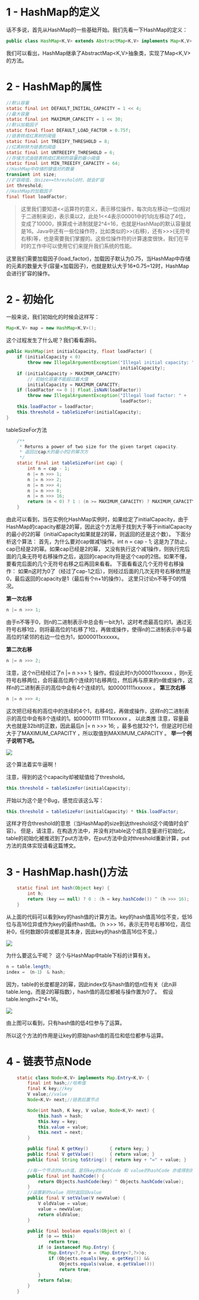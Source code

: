 # 1 - HashMap的定义

话不多说，首先从HashMap的一些基础开始。我们先看一下HashMap的定义：

```java
public class HashMap<K,V> extends AbstractMap<K,V> implements Map<K,V>, Cloneable, Serializable
```

我们可以看出，HashMap继承了AbstractMap<K,V>抽象类，实现了Map<K,V>的方法。

#  2 - HashMap的属性

```java
//默认容量
static final int DEFAULT_INITIAL_CAPACITY = 1 << 4;
//最大容量
static final int MAXIMUM_CAPACITY = 1 << 30;
//默认加载因子
static final float DEFAULT_LOAD_FACTOR = 0.75f;
//链表转成红黑树的阈值
static final int TREEIFY_THRESHOLD = 8;
//红黑树转为链表的阈值
static final int UNTREEIFY_THRESHOLD = 6;
//存储方式由链表转成红黑树的容量的最小阈值
static final int MIN_TREEIFY_CAPACITY = 64;
//HashMap中存储的键值对的数量
transient int size;
//扩容阈值，当size>=threshold时，就会扩容
int threshold;
//HashMap的加载因子
final float loadFactor;
```

> 这里我们要知道<<运算符的意义，表示移位操作，每次向左移动一位(相对于二进制来说)，表示乘以2，此处1<<4表示00001中的1向左移动了4位，变成了10000，换算成十进制就是2^4=16，也就是HashMap的默认容量就是16。Java中还有一些位操作符，比如类似的>>(右移)，还有>>>(无符号右移)等，也是需要我们掌握的。这些位操作符的计算速度很快，我们在平时的工作中可以使用它们来提升我们系统的性能。

这里我们需要加载因子(load_factor)，加载因子默认为0.75，当HashMap中存储的元素的数量大于(容量×加载因子)，也就是默认大于16*0.75=12时，HashMap会进行扩容的操作。

# 2 - 初始化

一般来说，我们初始化的时候会这样写： 

```java
Map<K,V> map = new HashMap<K,V>();
```

这个过程发生了什么呢？我们看看源码。

```java
public HashMap(int initialCapacity, float loadFactor) {
    if (initialCapacity < 0)
        throw new IllegalArgumentException("Illegal initial capacity: " +
                                           initialCapacity);
    if (initialCapacity > MAXIMUM_CAPACITY)
        // 初始化容量不能超过最大值
        initialCapacity = MAXIMUM_CAPACITY;
    if (loadFactor <= 0 || Float.isNaN(loadFactor))
        throw new IllegalArgumentException("Illegal load factor: " +
                                           loadFactor);
    this.loadFactor = loadFactor;
    this.threshold = tableSizeFor(initialCapacity);
}
```

 tableSizeFor方法

```java
	/**
     * Returns a power of two size for the given target capacity.
     * 返回比cap大的最小的2的幂次方
     */
    static final int tableSizeFor(int cap) {
        int n = cap - 1;
        n |= n >>> 1;
        n |= n >>> 2;
        n |= n >>> 4;
        n |= n >>> 8;
        n |= n >>> 16;
        return (n < 0) ? 1 : (n >= MAXIMUM_CAPACITY) ? MAXIMUM_CAPACITY : n + 1;
    }
```

由此可以看到，当在实例化HashMap实例时，如果给定了initialCapacity，由于HashMap的capacity都是2的幂，因此这个方法用于找到大于等于initialCapacity的最小的2的幂（initialCapacity如果就是2的幂，则返回的还是这个数）。 
下面分析这个算法： 
首先，为什么要对cap做减1操作。int n = cap - 1; 
这是为了防止，cap已经是2的幂。如果cap已经是2的幂， 又没有执行这个减1操作，则执行完后面的几条无符号右移操作之后，返回的capacity将是这个cap的2倍。如果不懂，要看完后面的几个无符号右移之后再回来看看。 
下面看看这几个无符号右移操作： 
如果n这时为0了（经过了cap-1之后），则经过后面的几次无符号右移依然是0，最后返回的capacity是1（最后有个n+1的操作）。 
这里只讨论n不等于0的情况。 

**第一次右移**

```java
n |= n >>> 1;
```

由于n不等于0，则n的二进制表示中总会有一bit为1，这时考虑最高位的1。通过无符号右移1位，则将最高位的1右移了1位，再做或操作，使得n的二进制表示中与最高位的1紧邻的右边一位也为1，如000011xxxxxx。 

**第二次右移**

```java
n |= n >>> 2;
```

注意，这个n已经经过了n |= n >>> 1; 操作。假设此时n为000011xxxxxx ，则n无符号右移两位，会将最高位两个连续的1右移两位，然后再与原来的n做或操作，这样n的二进制表示的高位中会有4个连续的1。如00001111xxxxxx 。 
**第三次右移**

```java
n |= n >>> 4;
```

这次把已经有的高位中的连续的4个1，右移4位，再做或操作，这样n的二进制表示的高位中会有8个连续的1。如00001111 1111xxxxxx 。 
以此类推 
注意，容量最大也就是32bit的正数，因此最后n |= n >>> 16; ，最多也就32个1，但是这时已经大于了MAXIMUM_CAPACITY ，所以取值到MAXIMUM_CAPACITY 。 
**举一个例子说明下吧。** 

![](https://raw.githubusercontent.com/ligengwasd/blog/master/HashMap%E6%BA%90%E7%A0%81/images/20160408183651111.jpg)




这个算法着实牛逼啊！

注意，得到的这个capacity却被赋值给了threshold。

```java
this.threshold = tableSizeFor(initialCapacity);
```

开始以为这个是个Bug，感觉应该这么写：

```java
this.threshold = tableSizeFor(initialCapacity) * this.loadFactor;
```

这样才符合threshold的意思（当HashMap的size到达threshold这个阈值时会扩容）。 
但是，请注意，在构造方法中，并没有对table这个成员变量进行初始化，table的初始化被推迟到了put方法中，在put方法中会对threshold重新计算，put方法的具体实现请看这篇博文。

# 3 - HashMap.hash()方法

```java
	static final int hash(Object key) {
        int h;
        return (key == null) ? 0 : (h = key.hashCode()) ^ (h >>> 16);
    }
```

从上面的代码可以看到key的hash值的计算方法。key的hash值高16位不变，低16位与高16位异或作为key的最终hash值。（h >>> 16，表示无符号右移16位，高位补0，任何数跟0异或都是其本身，因此key的hash值高16位不变。） 

![](https://github.com/ligengwasd/blog/blob/master/HashMap%E6%BA%90%E7%A0%81/images/20160408155045341.jpg?raw=true)

为什么要这么干呢？  这个与HashMap中table下标的计算有关。

```java
n = table.length;
index = （n-1） & hash;
```

因为，table的长度都是2的幂，因此index仅与hash值的低n位有关（此n非table.leng，而是2的幂指数），hash值的高位都被与操作置为0了。  假设table.length=2^4=16。 

![](https://github.com/ligengwasd/blog/blob/master/HashMap%E6%BA%90%E7%A0%81/images/20160408155102734.jpg?raw=true)

由上图可以看到，只有hash值的低4位参与了运算。  

所以这个方法的作用是让key的原始hash值的高位和低位都参与运算。

#  4 - 链表节点Node

```java
	static class Node<K,V> implements Map.Entry<K,V> {
        final int hash;//哈希值
        final K key;//key
        V value;//value
        Node<K,V> next;//链表后置节点

        Node(int hash, K key, V value, Node<K,V> next) {
            this.hash = hash;
            this.key = key;
            this.value = value;
            this.next = next;
        }

        public final K getKey()        { return key; }
        public final V getValue()      { return value; }
        public final String toString() { return key + "=" + value; }

        //每一个节点的hash值，是将key的hashCode 和 value的hashCode 亦或得到的。
        public final int hashCode() {
            return Objects.hashCode(key) ^ Objects.hashCode(value);
        }
        //设置新的value 同时返回旧value
        public final V setValue(V newValue) {
            V oldValue = value;
            value = newValue;
            return oldValue;
        }

        public final boolean equals(Object o) {
            if (o == this)
                return true;
            if (o instanceof Map.Entry) {
                Map.Entry<?,?> e = (Map.Entry<?,?>)o;
                if (Objects.equals(key, e.getKey()) &&
                    Objects.equals(value, e.getValue()))
                    return true;
            }
            return false;
        }
    }
```


